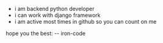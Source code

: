 - i am backend python developer
- i can work with django framework
- i am active most times in github so you can count on me

hope you the best:
-- iron-code
